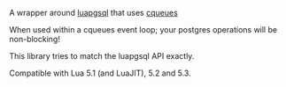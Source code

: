 A wrapper around [luapgsql](https://github.com/mbalmer/luapgsql) that uses [cqueues](http://25thandclement.com/~william/projects/cqueues.html)

When used within a cqueues event loop; your postgres operations will be non-blocking!

This library tries to match the luapgsql API exactly.

Compatible with Lua 5.1 (and LuaJIT), 5.2 and 5.3.
